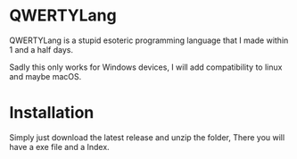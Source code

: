 # QWERTYLang
QWERTYLang is a stupid esoteric programming language that I made within 1 and a half days.

Sadly this only works for Windows devices, I will add compatibility to linux and maybe macOS.

# Installation
Simply just download the latest release and unzip the folder, There you will have a exe file and a Index.
